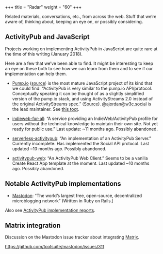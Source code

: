 +++
title = "Radar"
weight = "60"
+++

Related materials, conversations, etc., from across the web. Stuff that we’re aware of, thinking about, keeping an eye on, or possibly considering.

## ActivityPub and JavaScript

Projects working on implementing ActivityPub in JavaScript are quite rare at the time of this writing (January 2018).

Here are a few that we’ve been able to find. It might be interesting to keep an eye on these both to see how we can learn from them and to see if our implementation can help them.

  * [Pump.io](http://pump.io) ([source](https://github.com/pump-io/pump.io)) is the most mature JavaScript project of its kind that we could find. “ActivityPub is very similar to the pump.io API/protocol. Conceptually speaking it can be thought of as a slightly simplified version of the pump.io stack, and using ActivityStreams 2.0 instead of the original ActivityStreams spec.” ([Source](https://github.com/w3c/activitypub/issues/228#issuecomment-308979185)). [@ajordan@w3c.social](https://w3c.social/@ajordan) is the lead maintainer. See [this toot](https://w3c.social/users/ajordan/updates/528).

  * [indieweb-for-all](https://github.com/evanminto/indie-web-for-all): “A service providing an IndieWeb/ActivityPub profile for users without the technical knowledge to maintain their own site. Not yet ready for public use.” Last update: ~11 months ago. Possibly abandoned.

  * [serverless-activitypub](https://github.com/brooksn/serverless-activitypub): “An implementation of an ActivityPub Server.” Currently incomplete. Has implemented the Social API protocol. Last updated ~10 months ago. Possibly abandoned.

  * [activitypub-web](https://github.com/brooksn/activitypub-web): “An ActivityPub Web Client.” Seems to be a vanilla Create React App template at the moment. Last updated ~10 months ago. Possibly abandoned.

## Notable ActivityPub implementations

  * [Mastodon](https://joinmastodon.org): “The world’s largest free, open-source, decentralized microblogging network” (Written in Ruby on Rails.)

Also see [ActivityPub implementation reports](https://activitypub.rocks/implementation-report/).

## Matrix integration

Discussion on the Mastodon issue tracker about integrating [Matrix](https://matrix.org).

https://github.com/tootsuite/mastodon/issues/311
